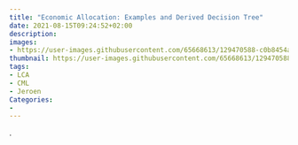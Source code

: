 ```yaml
---
title: "Economic Allocation: Examples and Derived Decision Tree"
date: 2021-08-15T09:24:52+02:00
description:
images:
- https://user-images.githubusercontent.com/65668613/129470588-c0b8454a-5c74-4615-9181-d5f058f8084e.png
thumbnail: https://user-images.githubusercontent.com/65668613/129470588-c0b8454a-5c74-4615-9181-d5f058f8084e.png
tags:
- LCA
- CML
- Jeroen
Categories:
-
---
```


.
